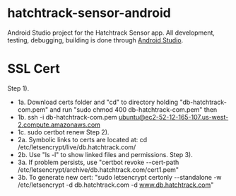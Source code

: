 # hatchtrack-sensor-android

Android Studio project for the Hatchtrack Sensor app. All development, testing, debugging, building is done through [Android Studio](https://developer.android.com/studio).


# SSL Cert 

Step 1).
- 1a. Download certs folder and "cd" to directory holding "db-hatchtrack-com.pem" and run "sudo chmod 400 db-hatchtrack-com.pem" then
- 1b. ssh -i db-hatchtrack-com.pem ubuntu@ec2-52-12-165-107.us-west-2.compute.amazonaws.com
- 1c. sudo certbot renew
Step 2).
- 2a. Symbolic links to certs are located at: cd /etc/letsencrypt/live/db.hatchtrack.com/
- 2b. Use "ls -l" to show linked files and permissions.
Step 3).
- 3a. If problem persists, use "certbot revoke --cert-path /etc/letsencrypt/archive/db.hatchtrack.com/cert1.pem"
- 3b. To generate new cert: "sudo letsencrypt certonly --standalone -w /etc/letsencrypt -d db.hatchtrack.com -d www.db.hatchtrack.com"


